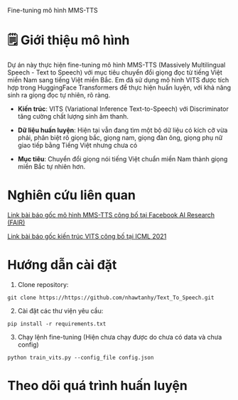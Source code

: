 Fine-tuning mô hình MMS-TTS

# 🗒️ Giới thiệu mô hình
Dự án này thực hiện fine-tuning mô hình MMS-TTS (Massively Multilingual Speech - Text to Speech) với mục tiêu chuyển đổi giọng đọc từ tiếng Việt miền Nam sang tiếng Việt miền Bắc.
Em đã sử dụng mô hình VITS được tích hợp trong HuggingFace Transformers để thực hiện huấn luyện, với khả năng sinh ra giọng đọc tự nhiên, rõ ràng.

* **Kiến trúc**: VITS (Variational Inference Text-to-Speech) với Discriminator tăng cường chất lượng sinh âm thanh.

* **Dữ liệu huấn luyện**: Hiện tại vẫn đang tìm một bộ dữ liệu có kích cỡ vừa phải, phân biệt rõ giọng bắc, giọng nam, giọng đàn ông, giọng phụ nữ giao tiếp bằng Tiếng Việt nhưng chưa có

* **Mục tiêu**: Chuyển đổi giọng nói tiếng Việt chuẩn miền Nam thành giọng miền Bắc tự nhiên hơn.

# Nghiên cứu liên quan
[Link bài báo gốc mô hình MMS-TTS công bố tại Facebook AI Research (FAIR)](https://arxiv.org/pdf/2305.13516 "Link PDF arxiv")

[Link bài báo gốc kiến trúc VITS công bố tại ICML 2021](https://arxiv.org/pdf/2106.06103 "Link PDF arxiv")


#  Hướng dẫn cài đặt
1. Clone repository:
````
git clone https://https://github.com/nhawtanhy/Text_To_Speech.git
````

2. Cài đặt các thư viện yêu cầu:
````
pip install -r requirements.txt
````

3. Chạy lệnh fine-tuning (Hiện chưa chạy được do chưa có data và chưa config)
````
python train_vits.py --config_file config.json
````

# Theo dõi quá trình huấn luyện
